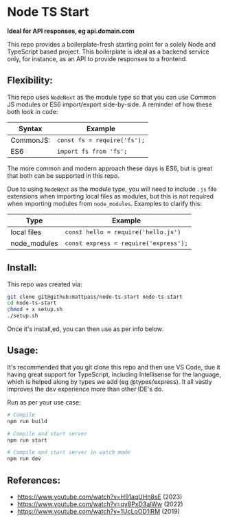 # Node TS Start

**Ideal for API responses, eg api.domain.com**

This repo provides a boilerplate-fresh starting point for a solely Node and TypeScript based project. This boilerplate is ideal as a backend service only, for instance, as an API to provide responses to a frontend.

## Flexibility:

This repo uses `NodeNext` as the module type so that you can use Common JS modules or ES6 import/export side-by-side. A reminder of how these both look in code:

| Syntax      | Example                     |
| ----------- | --------------------------- |
| CommonJS:   | `const fs = require('fs');` |
| ES6         | `import fs from 'fs';`      |

The more common and modern approach these days is ES6, but is great that both can be supported in this repo.

Due to using `NodeNext` as the module type, you will need to include `.js` file extensions when importing local files as modules, but this is not required when importing modules from `node_modules`. Examples to clarify this:

| Type         | Example                               |
| ------------ | ------------------------------------- |
| local files  | `const hello = require('hello.js')`   |
| node_modules | `const express = require('express');` |

## Install:

This repo was created via:

```bash
git clone git@github:mattpass/node-ts-start node-ts-start
cd node-ts-start
chmod + x setup.sh
./setup.sh
```

Once it's install,ed, you can then use as per info below.

## Usage:

It's recommended that you git clone this repo and then use VS Code, due it having great support for TypeScript, including Intellisense for the language, which is helped along by types we add (eg @types/express). It all vastly improves the dev experience more than other IDE's do.

Run as per your use case:

```bash
# Compile
npm run build      

# Compile and start server
npm run start

# Compile and start server in watch mode
npm run dev
```

## References:

- https://www.youtube.com/watch?v=H91aqUHn8sE (2023)
- https://www.youtube.com/watch?v=qy8PxD3alWw (2022)
- https://www.youtube.com/watch?v=1UcLoOD1lRM (2019)
